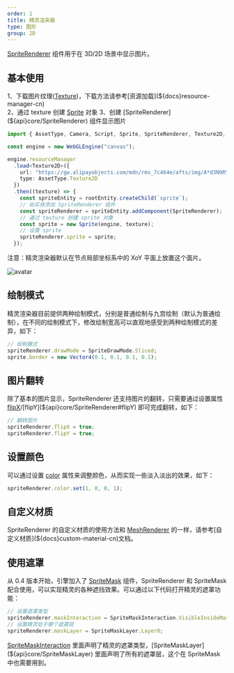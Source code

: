 ```yaml
---
order: 1
title: 精灵渲染器
type: 图形
group: 2D
---
```


[SpriteRenderer](${api}core/SpriteRenderer) 组件用于在 3D/2D 场景中显示图片。

<playground src="sprite-renderer.ts"></playground>

## 基本使用

1、下载图片纹理([Texture](${docs}texture-cn))，下载方法请参考[资源加载](${docs}resource-manager-cn)  
2、通过 texture 创建 [Sprite](${docs}sprite-cn) 对象  
3、创建 [SpriteRenderer](${api}core/SpriteRenderer) 组件显示图片

```typescript
import { AssetType, Camera, Script, Sprite, SpriteRenderer, Texture2D, Vector3, WebGLEngine } from "oasis-engine";

const engine = new WebGLEngine("canvas");

engine.resourceManager
  .load<Texture2D>({
    url: "https://gw.alipayobjects.com/mdn/rms_7c464e/afts/img/A*d3N9RYpcKncAAAAAAAAAAAAAARQnAQ",
    type: AssetType.Texture2D
  })
  .then((texture) => {
    const spriteEntity = rootEntity.createChild(`sprite`);
    // 给实体添加 SpriteRenderer 组件
    const spriteRenderer = spriteEntity.addComponent(SpriteRenderer);
    // 通过 texture 创建 sprite 对象
    const sprite = new Sprite(engine, texture);
    // 设置 sprite
    spriteRenderer.sprite = sprite;
  });
```

注意：精灵渲染器默认在节点局部坐标系中的 XoY 平面上放置这个面片。

![avatar](https://gw.alipayobjects.com/mdn/rms_7c464e/afts/img/A*_5fjTp0r2KEAAAAAAAAAAAAAARQnAQ)

## 绘制模式

精灵渲染器目前提供两种绘制模式，分别是普通绘制与九宫绘制（默认为普通绘制），在不同的绘制模式下，修改绘制宽高可以直观地感受到两种绘制模式的差异，如下：

```typescript
// 绘制模式
spriteRenderer.drawMode = SpriteDrawMode.Sliced;
sprite.border = new Vector4(0.1, 0.1, 0.1, 0.1);
```

<playground src="sprite-slice.ts"></playground>

## 图片翻转

除了基本的图片显示，SpriteRenderer 还支持图片的翻转，只需要通过设置属性 [flipX](${api}core/SpriteRenderer#flipX)/[flipY](${api}core/SpriteRenderer#flipY) 即可完成翻转，如下：

```typescript
// 翻转图片
spriteRenderer.flipX = true;
spriteRenderer.flipY = true;
```

<playground src="sprite-flip.ts"></playground>

## 设置颜色

可以通过设置 [color](${api}core/SpriteRenderer#color) 属性来调整颜色，从而实现一些淡入淡出的效果，如下：

```typescript
spriteRenderer.color.set(1, 0, 0, 1);
```

<playground src="sprite-color.ts"></playground>

## 自定义材质

SpriteRenderer 的自定义材质的使用方法和 [MeshRenderer](${docs}mesh-renderer-cn) 的一样，请参考[自定义材质](${docs}custom-material-cn)文档。

<playground src="sprite-material-blur.ts"></playground>

## 使用遮罩

从 0.4 版本开始，引擎加入了 [SpriteMask](${docs}sprite-mask-cn) 组件，SpriteRenderer 和 SpriteMask 配合使用，可以实现精灵的各种遮挡效果。可以通过以下代码打开精灵的遮罩功能：

```typescript
// 设置遮罩类型
spriteRenderer.maskInteraction = SpriteMaskInteraction.VisibleInsideMask;
// 设置精灵处于哪个遮罩层
spriteRenderer.maskLayer = SpriteMaskLayer.Layer0;
```

[SpriteMaskInteraction](${api}core/SpriteMaskInteraction) 里面声明了精灵的遮罩类型，[SpriteMaskLayer](${api}core/SpriteMaskLayer) 里面声明了所有的遮罩层，这个在 SpriteMask 中也需要用到。

<playground src="sprite-mask.ts"></playground>
